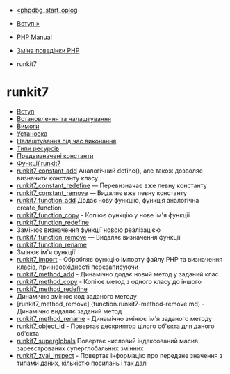 - [«phpdbg_start_oplog](function.phpdbg-start-oplog.md)
- [Вступ »](intro.runkit7.md)

- [PHP Manual](index.md)
- [Зміна поведінки PHP](refs.basic.php.md)
- runkit7

# runkit7

- [Вступ](intro.runkit7.md)
- [Встановлення та налаштування](runkit7.setup.md)
- [Вимоги](runkit7.requirements.md)
- [Установка](runkit7.installation.md)
- [Налаштування під час виконання](runkit7.configuration.md)
- [Типи ресурсів](runkit7.resources.md)
- [Предвизначені константи](runkit7.constants.md)
- [Функції runkit7](ref.runkit7.md)
- [runkit7_constant_add](function.runkit7-constant-add.md)
Аналогічний define(), але також дозволяє визначити константу
класу
- [runkit7_constant_redefine](function.runkit7-constant-redefine.md)
— Перевизначає вже певну константу
- [runkit7_constant_remove](function.runkit7-constant-remove.md)
— Видаляє вже певну константу
- [runkit7_function_add](function.runkit7-function-add.md)
Додає нову функцію, функція аналогічна create_function
- [runkit7_function_copy](function.runkit7-function-copy.md) -
Копіює функцію у нове ім'я функції
- [runkit7_function_redefine](function.runkit7-function-redefine.md)
- Замінює визначення функції новою реалізацією
- [runkit7_function_remove](function.runkit7-function-remove.md)
— Видаляє визначення функції
- [runkit7_function_rename](function.runkit7-function-rename.md)
- Змінює ім'я функції
- [runkit7_import](function.runkit7-import.md) - Обробляє
функцію імпорту файлу PHP та визначення класів, при
необхідності перезаписуючи
- [runkit7_method_add](function.runkit7-method-add.md) -
Динамічно додає новий метод у заданий клас
- [runkit7_method_copy](function.runkit7-method-copy.md) -
Копіює метод з одного класу до іншого
- [runkit7_method_redefine](function.runkit7-method-redefine.md)
- Динамічно змінює код заданого методу
- [runkit7_method_remove] (function.runkit7-method-remove.md) -
Динамічно видаляє заданий метод
- [runkit7_method_rename](function.runkit7-method-rename.md) -
Динамічно змінює ім'я заданого методу
- [runkit7_object_id](function.runkit7-object-id.md) -
Повертає дескриптор цілого об'єкта для даного об'єкта
- [runkit7_superglobals](function.runkit7-superglobals.md)
Повертає числовий індексований масив зареєстрованих
суперглобальних змінних
- [runkit7_zval_inspect](function.runkit7-zval-inspect.md) -
Повертає інформацію про передане значення з типами даних,
кількістю посилань і так далі
